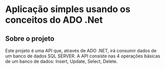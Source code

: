 # Aplicação simples usando os conceitos do ADO .Net

## Sobre o projeto

Este projeto é uma API que, através de ADO .NET, irá consumir dados de um banco de dados SQL SERVER. A API consiste nas 4 operações básicas de um banco de dados: Insert, Update, Select, Delete.


